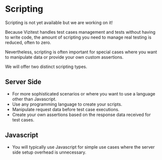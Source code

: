 # Scripting

<note>
Scripting is not yet available but we are working on it!
</note>

Because Vizitest handles test cases management and tests without having to write code, the amount of scripting you need to manage real testing is reduced, often to zero.

Nevertheless, scripting is often important for special cases where you want to manipulate data or provide your own custom assertions.

We will offer two distinct scripting types.

## Server Side 

- For more sophisticated scenarios or where you want to use a language other than Javascript. 
- Use any programming language to create your scripts.
- Manipulate request data before test case executions.
- Create your own assertions based on the response data received for test cases.

## Javascript

- You will typically use Javascript for simple use cases where the server side setup overhead is unnecessary.



